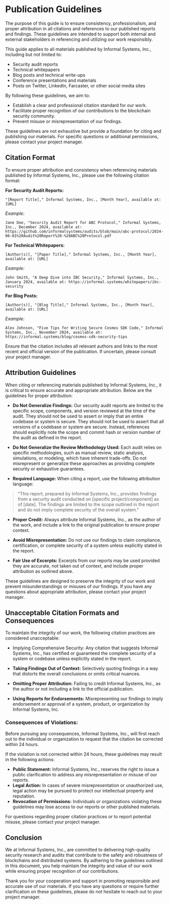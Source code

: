 # Publication Guidelines

The purpose of this guide is to ensure consistency, professionalism, and proper
attribution in all citations and references to our published reports and
findings. These guidelines are intended to support both internal and external
stakeholders in referencing and utilizing our work responsibly.

This guide applies to all materials published by Informal Systems, Inc.,
including but not limited to:

* Security audit reports
* Technical whitepapers 
* Blog posts and technical write-ups 
* Conference presentations and materials
* Posts on Twitter, LinkedIn, Farcaster, or other social media sites

By following these guidelines, we aim to:

* Establish a clear and professional citation standard for our work. 
* Facilitate proper recognition of our contributions to the blockchain security community. 
* Prevent misuse or misrepresentation of our findings.

These guidelines are not exhaustive but provide a foundation for citing and
publishing our materials. For specific questions or additional permissions,
please contact your project manager.

## Citation Format

To ensure proper attribution and consistency when referencing materials
published by Informal Systems, Inc., please use the following citation format:

**For Security Audit Reports:**

```
"[Report Title]," Informal Systems, Inc., [Month Year], available at: [URL]
```

*Example:*

```
Jane Doe, "Security Audit Report for ABC Protocol," Informal Systems, Inc., December 2024, available at: https://github.com/informalsystems/audits/blob/main/abc-protocol/2024-06-01%20Audit%20Report%20-%20ABC%20Protocol.pdf
```

**For Technical Whitepapers:**

```
[Author(s)], "[Paper Title]," Informal Systems, Inc., [Month Year], available at: [URL]
```

*Example:*

```
John Smith, "A Deep Dive into IBC Security," Informal Systems, Inc., January 2024, available at: https://informal.systems/whitepapers/ibc-security
```

**For Blog Posts:**

```
[Author(s)], "[Blog Title]," Informal Systems, Inc., [Month Year], available at: [URL]
```

*Example:*

```
Alex Johnson, "Five Tips for Writing Secure Cosmos SDK Code," Informal Systems, Inc., November 2024, available at: https://informal.systems/blog/cosmos-sdk-security-tips
```

Ensure that the citation includes all relevant authors and links to the most
recent and official version of the publication. If uncertain, please consult
your project manager.

## Attribution Guidelines

When citing or referencing materials published by Informal Systems, Inc., it is
critical to ensure accurate and appropriate attribution. Below are the
guidelines for proper attribution:

- **Do Not Generalize Findings:** Our security audit reports are limited to the specific scope, components, and version reviewed at the time of the audit. They should not be used to assert or imply that an entire codebase or system is secure. They should not be used to assert that all versions of a codebase or system are secure. Instead, references should explicitly note the scope and commit hash or version number of the audit as defined in the report.

- **Do Not Generalize the Review Methodology Used:** Each audit relies on specific methodologies, such as manual review, static analysis, simulations, or modeling, which have inherent trade-offs. Do not misrepresent or generalize these approaches as providing complete security or exhaustive guarantees.

- **Required Language:** When citing a report, use the following attribution language:

> "This report, prepared by Informal Systems, Inc., provides findings from a security audit conducted on [specific project/component] as of [date]. The findings are limited to the scope outlined in the report and do not imply complete security of the overall system."

- **Proper Credit:** Always attribute Informal Systems, Inc., as the author of the work, and include a link to the original publication to ensure proper context.

- **Avoid Misrepresentation:** Do not use our findings to claim compliance, certification, or complete security of a system unless explicitly stated in the report.

- **Fair Use of Excerpts:** Excerpts from our reports may be used provided they are accurate, not taken out of context, and include proper attribution as outlined above.

These guidelines are designed to preserve the integrity of our work and prevent
misunderstandings or misuses of our findings. If you have any questions about
appropriate attribution, please contact your project manager.

## Unacceptable Citation Formats and Consequences

To maintain the integrity of our work, the following citation practices are
considered unacceptable:

- Implying Comprehensive Security:
Any citation that suggests Informal Systems, Inc., has certified or guaranteed the complete security of a system or codebase unless explicitly stated in the report.

- **Taking Findings Out of Context:** Selectively quoting findings in a way that distorts the overall conclusions or omits critical nuances.
- **Omitting Proper Attribution:** Failing to credit Informal Systems, Inc., as the author or not including a link to the official publication.
- **Using Reports for Endorsements:** Misrepresenting our findings to imply endorsement or approval of a system, product, or organization by Informal Systems, Inc.

### Consequences of Violations:

Before pursuing any consequences, Informal Systems, Inc., will first reach out
to the individual or organization to request that the citation be corrected
within 24 hours.

If the violation is not corrected within 24 hours, these guidelines may result
in the following actions:

- **Public Statement:** Informal Systems, Inc., reserves the right to issue a public clarification to address any misrepresentation or misuse of our reports.
- **Legal Action:** In cases of severe misrepresentation or unauthorized use, legal action may be pursued to protect our intellectual property and reputation.
- **Revocation of Permissions:** Individuals or organizations violating these guidelines may lose access to our reports or other published materials.

For questions regarding proper citation practices or to report potential misuse,
please contact your project manager.

## Conclusion

We at Informal Systems, Inc., are committed to delivering high-quality security
research and audits that contribute to the safety and robustness of blockchains
and distributed systems. By adhering to the guidelines outlined in this
document, you help maintain the integrity and value of our work while ensuring
proper recognition of our contributions.

Thank you for your cooperation and support in promoting responsible and accurate
use of our materials. If you have any questions or require further clarification
on these guidelines, please do not hesitate to reach out to your project
manager.
